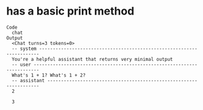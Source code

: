 # has a basic print method

    Code
      chat
    Output
      <Chat turns=3 tokens=0>
      -- system ----------------------------------------------------------------------
      You're a helpful assistant that returns very minimal output
      -- user ------------------------------------------------------------------------
      What's 1 + 1? What's 1 + 2?
      -- assistant -------------------------------------------------------------------
      2
      
      3

